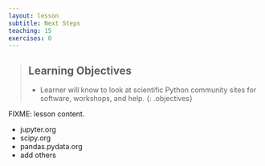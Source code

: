 ```yaml
---
layout: lesson
subtitle: Next Steps
teaching: 15
exercises: 0
---
```

> ## Learning Objectives
>
> * Learner will know to look at scientific Python community sites for software, workshops, and help.
{: .objectives}

FIXME: lesson content.

* jupyter.org
* scipy.org
* pandas.pydata.org
* add others
